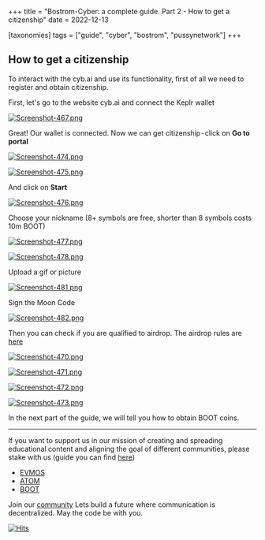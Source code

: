 +++
title = "Bostrom-Cyber: a complete guide. Part 2 - How to get a citizenship"
date = 2022-12-13

[taxonomies]
tags = ["guide", "cyber", "bostrom", "pussynetwork"]
+++

## How to get a citizenship ##

To interact with the cyb.ai and use its functionality, first of all we need to register and obtain citizenship.

First, let's go to the website cyb.ai and connect the Keplr wallet

[![Screenshot-467.png](https://i.postimg.cc/pXgBJxc0/Screenshot-467.png)](https://postimg.cc/qzxnkfTn)

<!-- more -->

Great! Our wallet is connected. Now we can get citizenship - click on **Go to portal**

[![Screenshot-474.png](https://i.postimg.cc/h4MDmtvB/Screenshot-474.png)](https://postimg.cc/LhYFKRjC)

[![Screenshot-475.png](https://i.postimg.cc/52LDwsgC/Screenshot-475.png)](https://postimg.cc/mPZd4N0L)

And click on **Start**

[![Screenshot-476.png](https://i.postimg.cc/TPPSZTGr/Screenshot-476.png)](https://postimg.cc/w1S0N81v)

Choose your nickname (8+ symbols are free, shorter than 8 symbols costs 10m BOOT)

[![Screenshot-477.png](https://i.postimg.cc/d3SDjsq4/Screenshot-477.png)](https://postimg.cc/SYCyypYM)

[![Screenshot-478.png](https://i.postimg.cc/rsdqcSkN/Screenshot-478.png)](https://postimg.cc/30HsF0Wk)

Upload a gif or picture

[![Screenshot-481.png](https://i.postimg.cc/J0bMGRss/Screenshot-481.png)](https://postimg.cc/N2fWnq7t)

Sign the Moon Code

[![Screenshot-482.png](https://i.postimg.cc/PJf284x1/Screenshot-482.png)](https://postimg.cc/2bJ4snn5)

Then you can check if you are qualified to airdrop. The airdrop rules are [here](https://github.com/Snedashkovsky/cybergift/)

[![Screenshot-470.png](https://i.postimg.cc/3Rg7SK33/Screenshot-470.png)](https://postimg.cc/2b8P3Nqt)

[![Screenshot-471.png](https://i.postimg.cc/RhV879Fs/Screenshot-471.png)](https://postimg.cc/DJHBh91L)

[![Screenshot-472.png](https://i.postimg.cc/P5pbGVJF/Screenshot-472.png)](https://postimg.cc/3kh0mBgg)

[![Screenshot-473.png](https://i.postimg.cc/XJJ7hm7r/Screenshot-473.png)](https://postimg.cc/QB23K67D)

In the next part of the guide, we will tell you how to obtain BOOT coins.

------------------------------------------------------------------------------------------------------------------------------------------------------------------
If you want to support us in our mission of creating and spreading educational content and aligning the goal of different communities, please stake with us (guide you can find [here](https://www.citizencosmos.space/staking)) 
- [EVMOS](https://wallet.keplr.app/chains/evmos?modal=validator&chain=evmos_9001-2&validator_address=evmosvaloper1mtwvpdd57gpkyejd566s24afr9zm5ryq8gwpvj) 
- [ATOM](https://wallet.keplr.app/chains/cosmos-hub?modal=validator&chain=cosmoshub-4&validator_address=cosmosvaloper1e859xaue4k2jzqw20cv6l7p3tmc378pc3k8g2u) 
- [BOOT](https://wallet.keplr.app/chains/bostrom?modal=validator&chain=bostrom&validator_address=bostromvaloper1f7nx65pmayfenpfwzwaamwas4ygmvalqj6dz5r)

Join our [community](https://discord.gg/kJaG3EucCX) Lets build a future where communication is decentralized. May the code be with you. 

[![Hits](https://hits.seeyoufarm.com/api/count/incr/badge.svg?url=https%3A%2F%2Fcitizen-cosmos.github.io%2Fnew-citizen-blog%2Fcyber-bostrom-citizenship.html&count_bg=%2379C83D&title_bg=%23555555&icon=&icon_color=%23E7E7E7&title=hits&edge_flat=false)](https://hits.seeyoufarm.com)

